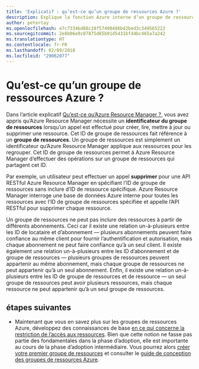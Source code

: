 ```yaml
---
title: 'Explicatif : qu’est-ce qu’un groupe de ressources Azure ?'
description: Explique la fonction Azure interne d’un groupe de ressources
author: petertay
ms.openlocfilehash: e7c7334bd88c28f57498486bd2bed3c349565222
ms.sourcegitcommit: 2e8b06e9c07875d65b91d5431bfd4bc465a7a242
ms.translationtype: HT
ms.contentlocale: fr-FR
ms.lasthandoff: 02/09/2018
ms.locfileid: "29062077"
---
```

# <a name="what-is-an-azure-resource-group"></a>Qu’est-ce qu’un groupe de ressources Azure ?

Dans l’article explicatif [Qu’est-ce qu’Azure Resource Manager ?](resource-manager-explainer.md), vous avez appris qu’Azure Resource Manager nécessite un **identificateur du groupe de ressources** lorsqu’un appel est effectué pour créer, lire, mettre à jour ou supprimer une ressource. Cet ID de groupe de ressources fait référence à un **groupe de ressources**. Un groupe de ressources est simplement un identificateur qu’Azure Resource Manager applique aux ressources pour les regrouper. Cet ID de groupe de ressources permet à Azure Resource Manager d’effectuer des opérations sur un groupe de ressources qui partagent cet ID.

Par exemple, un utilisateur peut effectuer un appel **supprimer** pour une API RESTful Azure Resource Manager en spécifiant l’ID de groupe de ressources sans inclure d’ID de ressource spécifique. Azure Resource Manager interroge une base de données Azure interne pour toutes les ressources avec l’ID de groupe de ressources spécifiée et appelle l’API RESTful pour supprimer chaque ressource.

Un groupe de ressources ne peut pas inclure des ressources à partir de différents abonnements. Ceci car il existe une relation un-à-plusieurs entre les ID de locataire et d’abonnement &mdash; plusieurs abonnements peuvent faire confiance au même client pour fournir l’authentification et autorisation, mais chaque abonnement ne peut faire confiance qu’à un seul client. Il existe également une relation un-à-plusieurs entre les ID d’abonnement et de groupe de ressources &mdash; plusieurs groupes de ressources peuvent appartenir au même abonnement, mais chaque groupe de ressources ne peut appartenir qu’à un seul abonnement. Enfin, il existe une relation un-à-plusieurs entre les ID de groupe de ressources et de ressource &mdash; un seul groupe de ressources peut avoir plusieurs ressources, mais chaque ressource ne peut appartenir qu’à un seul groupe de ressources.

## <a name="next-steps"></a>étapes suivantes

* Maintenant que vous en savez plus sur les groupes de ressources Azure, développez des connaissances de base [en ce qui concerne la restriction de l’accès aux ressources](/azure/active-directory/active-directory-understanding-resource-access?toc=/azure/architecture/cloud-adoption-guide/toc.json). Bien que cette notion ne fasse pas partie des fondamentales dans la phase d’adoption, elle est importante au cours de la phase d’adoption intermédiaire. Vous pourrez alors [créer votre premier groupe de ressources](/azure/azure-resource-manager/resource-group-portal?toc=/azure/architecture/cloud-adoption-guide/toc.json) et consulter le [guide de conception des groupes de ressources Azure](resource-group.md).
